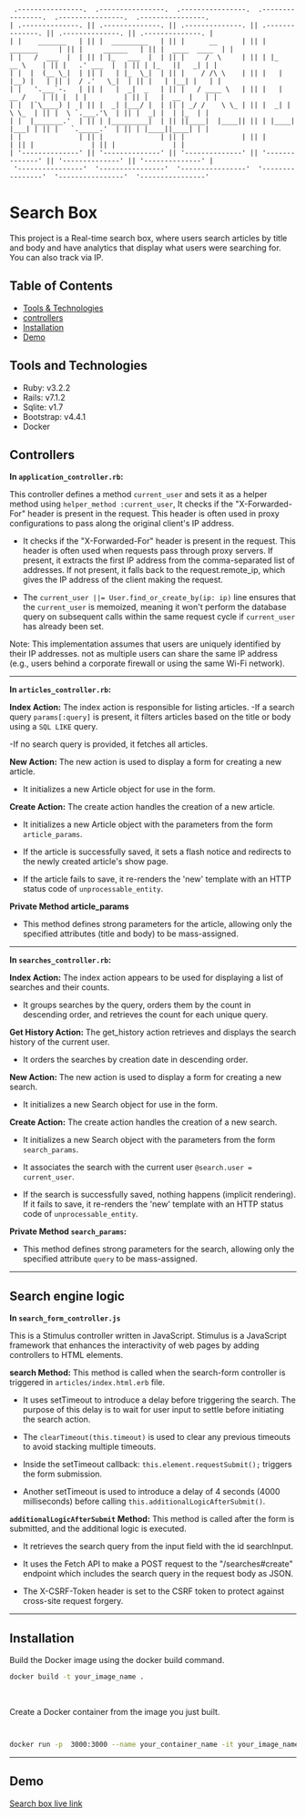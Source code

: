 ```
 .----------------.  .----------------.  .----------------.  .----------------.  .----------------.  .----------------. 
| .--------------. || .--------------. || .--------------. || .--------------. || .--------------. || .--------------. |
| |    _______   | || |  _________   | || |      __      | || |  _______     | || |     ______   | || |  ____  ____  | |
| |   /  ___  |  | || | |_   ___  |  | || |     /  \     | || | |_   __ \    | || |   .' ___  |  | || | |_   ||   _| | |
| |  |  (__ \_|  | || |   | |_  \_|  | || |    / /\ \    | || |   | |__) |   | || |  / .'   \_|  | || |   | |__| |   | |
| |   '.___`-.   | || |   |  _|  _   | || |   / ____ \   | || |   |  __ /    | || |  | |         | || |   |  __  |   | |
| |  |`\____) |  | || |  _| |___/ |  | || | _/ /    \ \_ | || |  _| |  \ \_  | || |  \ `.___.'\  | || |  _| |  | |_  | |
| |  |_______.'  | || | |_________|  | || ||____|  |____|| || | |____| |___| | || |   `._____.'  | || | |____||____| | |
| |              | || |              | || |              | || |              | || |              | || |              | |
| '--------------' || '--------------' || '--------------' || '--------------' || '--------------' || '--------------' |
 '----------------'  '----------------'  '----------------'  '----------------'  '----------------'  '----------------' 

```
# Search Box

This project is a Real-time search box, where users search articles by title and body and have analytics that display what users were searching for. You can also track via IP.

## Table of Contents

- [Tools & Technologies](#tools-and-technologies)
- [controllers](#controllers)
- [Installation](#installation)
- [Demo](#demo)

## Tools and Technologies

- Ruby: v3.2.2
- Rails: v7.1.2
- Sqlite: v1.7
- Bootstrap: v4.4.1
- Docker

## Controllers

**In `application_controller.rb`:**

This controller defines a method `current_user` and sets it as a helper method using `helper_method :current_user`, It checks if the "X-Forwarded-For" header is present in the request. This header is often used in proxy configurations to pass along the original client's IP address.

- It checks if the "X-Forwarded-For" header is present in the request. This header is often used when requests pass through proxy servers. If present, it extracts the first IP address from the comma-separated list of addresses. If not present, it falls back to the request.remote_ip, which gives the IP address of the client making the request.

- The `current_user ||= User.find_or_create_by(ip: ip)` line ensures that the `current_user` is memoized, meaning it won't perform the database query on subsequent calls within the same request cycle if `current_user` has already been set.

Note: This implementation assumes that users are uniquely identified by their IP addresses. not as multiple users can share the same IP address (e.g., users behind a corporate firewall or using the same Wi-Fi network).

<hr>

**In `articles_controller.rb`:**

**Index Action:** The index action is responsible for listing articles.
-If a search query `params[:query]` is present, it filters articles based on the title or body using a `SQL LIKE` query.

-If no search query is provided, it fetches all articles.

**New Action:** The new action is used to display a form for creating a new article.

- It initializes a new Article object for use in the form.

**Create Action:** The create action handles the creation of a new article.

- It initializes a new Article object with the parameters from the form `article_params`.

- If the article is successfully saved, it sets a flash notice and redirects to the newly created article's show page.

- If the article fails to save, it re-renders the 'new' template with an HTTP status code of `unprocessable_entity`.

**Private Method article_params**

- This method defines strong parameters for the article, allowing only the specified attributes (title and body) to be mass-assigned.
<hr>

**In `searches_controller.rb`:**

**Index Action:** The index action appears to be used for displaying a list of searches and their counts.

- It groups searches by the query, orders them by the count in descending order, and retrieves the count for each unique query.

**Get History Action:** The get_history action retrieves and displays the search history of the current user.

- It orders the searches by creation date in descending order.

**New Action:** The new action is used to display a form for creating a new search.

- It initializes a new Search object for use in the form.

**Create Action:** The create action handles the creation of a new search.

- It initializes a new Search object with the parameters from the form `search_params`.

- It associates the search with the current user `@search.user = current_user`.

- If the search is successfully saved, nothing happens (implicit rendering). If it fails to save, it re-renders the 'new' template with an HTTP status code of `unprocessable_entity`.

**Private Method `search_params`:**

- This method defines strong parameters for the search, allowing only the specified attribute `query` to be mass-assigned.
<hr>

## Search engine logic

**In `search_form_controller.js`**

This is a Stimulus controller written in JavaScript. Stimulus is a JavaScript framework that enhances the interactivity of web pages by adding controllers to HTML elements. 

**search Method:** This method is called when the search-form controller is triggered in `articles/index.html.erb` file.

- It uses setTimeout to introduce a delay before triggering the search. The purpose of this delay is to wait for user input to settle before initiating the search action.

- The `clearTimeout(this.timeout)` is used to clear any previous timeouts to avoid stacking multiple timeouts.

- Inside the setTimeout callback: `this.element.requestSubmit();` triggers the form submission.

- Another setTimeout is used to introduce a delay of 4 seconds (4000 milliseconds) before calling `this.additionalLogicAfterSubmit()`. 

**`additionalLogicAfterSubmit` Method:**  This method is called after the form is submitted, and the additional logic is executed.

- It retrieves the search query from the input field with the id searchInput.

- It uses the Fetch API to make a POST request to the "/searches#create" endpoint which includes the search query in the request body as JSON.

- The X-CSRF-Token header is set to the CSRF token to protect against cross-site request forgery.
<hr>

## Installation

Build the Docker image using the docker build command.
```bash
docker build -t your_image_name .
```
 <br>

Create a Docker container from the image you just built.
```bash


docker run -p  3000:3000 --name your_container_name -it your_image_name bash
```
<hr>

## Demo

[Search box live link ](https://search-box-husseinelgammal.koyeb.app/)

